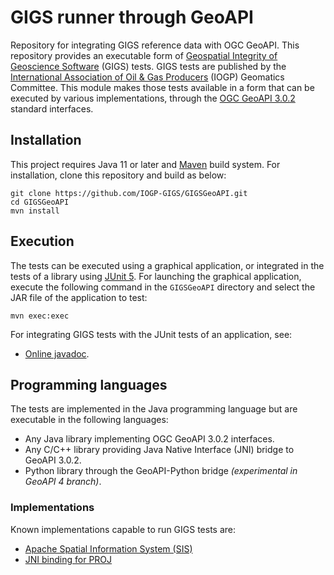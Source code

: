 # GIGS runner through GeoAPI
Repository for integrating GIGS reference data with OGC GeoAPI.
This repository provides an executable form of [Geospatial Integrity of Geoscience Software](https://gigs.iogp.org/) (GIGS) tests.
GIGS tests are published by the [International Association of Oil & Gas Producers](https://www.iogp.org) (IOGP) Geomatics Committee.
This module makes those tests available in a form that can be executed by various implementations,
through the [OGC GeoAPI 3.0.2](https://www.geoapi.org/) standard interfaces.


## Installation
This project requires Java 11 or later and [Maven](https://maven.apache.org/) build system.
For installation, clone this repository and build as below:

```shell
git clone https://github.com/IOGP-GIGS/GIGSGeoAPI.git
cd GIGSGeoAPI
mvn install
```


## Execution
The tests can be executed using a graphical application,
or integrated in the tests of a library using [JUnit 5](https://junit.org/).
For launching the graphical application, execute the following command in the
`GIGSGeoAPI` directory and select the JAR file of the application to test:

```shell
mvn exec:exec
```

For integrating GIGS tests with the JUnit tests of an application, see:

* [Online javadoc](https://iogp-gigs.github.io/GIGSGeoAPI/).


## Programming languages
The tests are implemented in the Java programming language but are executable in the following languages:

* Any Java library implementing OGC GeoAPI 3.0.2 interfaces.
* Any C/C++ library providing Java Native Interface (JNI) bridge to GeoAPI 3.0.2.
* Python library through the GeoAPI-Python bridge _(experimental in GeoAPI 4 branch)_.


### Implementations
Known implementations capable to run GIGS tests are:

* [Apache Spatial Information System (SIS)](https://sis.apache.org/)
* [JNI binding for PROJ](https://github.com/Kortforsyningen/PROJ-JNI)
